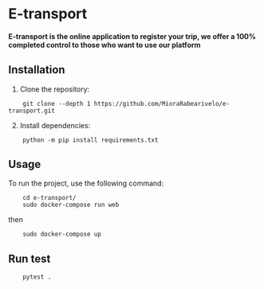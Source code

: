 # E-transport

#### E-transport is the online application to register your trip, we offer a 100% completed control to those who want to use our platform

## Installation

1. Clone the repository:
```
    git clone --depth 1 https://github.com/MioraRabearivelo/e-transport.git

```
2. Install dependencies:
```
    python -m pip install requirements.txt

```

## Usage

To run the project, use the following command:

```
    cd e-transport/
    sudo docker-compose run web

```
then

```
    sudo docker-compose up
```

## Run test

```
    pytest .

```